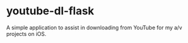 # youtube-dl-flask
A simple application to assist in downloading from YouTube for my a/v projects on iOS.
